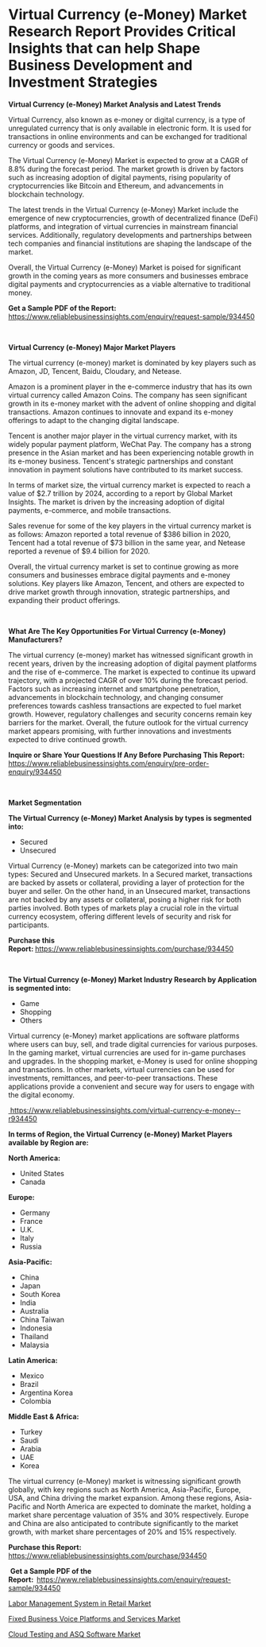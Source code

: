 <p><h1>Virtual Currency (e-Money) Market Research Report Provides Critical Insights that can help Shape Business Development and Investment Strategies</h1></p><p><strong>Virtual Currency (e-Money) Market Analysis and Latest Trends</strong></p>
<p><p>Virtual Currency, also known as e-money or digital currency, is a type of unregulated currency that is only available in electronic form. It is used for transactions in online environments and can be exchanged for traditional currency or goods and services.</p><p>The Virtual Currency (e-Money) Market is expected to grow at a CAGR of 8.8% during the forecast period. The market growth is driven by factors such as increasing adoption of digital payments, rising popularity of cryptocurrencies like Bitcoin and Ethereum, and advancements in blockchain technology. </p><p>The latest trends in the Virtual Currency (e-Money) Market include the emergence of new cryptocurrencies, growth of decentralized finance (DeFi) platforms, and integration of virtual currencies in mainstream financial services. Additionally, regulatory developments and partnerships between tech companies and financial institutions are shaping the landscape of the market.</p><p>Overall, the Virtual Currency (e-Money) Market is poised for significant growth in the coming years as more consumers and businesses embrace digital payments and cryptocurrencies as a viable alternative to traditional money.</p></p>
<p><strong>Get a Sample PDF of the Report:&nbsp;</strong> <a href="https://www.reliablebusinessinsights.com/enquiry/request-sample/934450">https://www.reliablebusinessinsights.com/enquiry/request-sample/934450</a></p>
<p>&nbsp;</p>
<p><strong>Virtual Currency (e-Money) Major Market Players</strong></p>
<p><p>The virtual currency (e-money) market is dominated by key players such as Amazon, JD, Tencent, Baidu, Cloudary, and Netease. </p><p>Amazon is a prominent player in the e-commerce industry that has its own virtual currency called Amazon Coins. The company has seen significant growth in its e-money market with the advent of online shopping and digital transactions. Amazon continues to innovate and expand its e-money offerings to adapt to the changing digital landscape.</p><p>Tencent is another major player in the virtual currency market, with its widely popular payment platform, WeChat Pay. The company has a strong presence in the Asian market and has been experiencing notable growth in its e-money business. Tencent's strategic partnerships and constant innovation in payment solutions have contributed to its market success.</p><p>In terms of market size, the virtual currency market is expected to reach a value of $2.7 trillion by 2024, according to a report by Global Market Insights. The market is driven by the increasing adoption of digital payments, e-commerce, and mobile transactions.</p><p>Sales revenue for some of the key players in the virtual currency market is as follows: Amazon reported a total revenue of $386 billion in 2020, Tencent had a total revenue of $73 billion in the same year, and Netease reported a revenue of $9.4 billion for 2020.</p><p>Overall, the virtual currency market is set to continue growing as more consumers and businesses embrace digital payments and e-money solutions. Key players like Amazon, Tencent, and others are expected to drive market growth through innovation, strategic partnerships, and expanding their product offerings.</p></p>
<p>&nbsp;</p>
<p><strong>What Are The Key Opportunities For Virtual Currency (e-Money) Manufacturers?</strong></p>
<p><p>The virtual currency (e-money) market has witnessed significant growth in recent years, driven by the increasing adoption of digital payment platforms and the rise of e-commerce. The market is expected to continue its upward trajectory, with a projected CAGR of over 10% during the forecast period. Factors such as increasing internet and smartphone penetration, advancements in blockchain technology, and changing consumer preferences towards cashless transactions are expected to fuel market growth. However, regulatory challenges and security concerns remain key barriers for the market. Overall, the future outlook for the virtual currency market appears promising, with further innovations and investments expected to drive continued growth.</p></p>
<p><strong>Inquire or Share Your Questions If Any Before Purchasing This Report:</strong> <a href="https://www.reliablebusinessinsights.com/enquiry/pre-order-enquiry/934450">https://www.reliablebusinessinsights.com/enquiry/pre-order-enquiry/934450</a></p>
<p>&nbsp;</p>
<p><strong>Market Segmentation</strong></p>
<p><strong>The Virtual Currency (e-Money) Market Analysis by types is segmented into:</strong></p>
<p><ul><li>Secured</li><li>Unsecured</li></ul></p>
<p><p>Virtual Currency (e-Money) markets can be categorized into two main types: Secured and Unsecured markets. In a Secured market, transactions are backed by assets or collateral, providing a layer of protection for the buyer and seller. On the other hand, in an Unsecured market, transactions are not backed by any assets or collateral, posing a higher risk for both parties involved. Both types of markets play a crucial role in the virtual currency ecosystem, offering different levels of security and risk for participants.</p></p>
<p><strong>Purchase this Report:&nbsp;</strong><a href="https://www.reliablebusinessinsights.com/purchase/934450">https://www.reliablebusinessinsights.com/purchase/934450</a></p>
<p>&nbsp;</p>
<p><strong>The Virtual Currency (e-Money) Market Industry Research by Application is segmented into:</strong></p>
<p><ul><li>Game</li><li>Shopping</li><li>Others</li></ul></p>
<p><p>Virtual currency (e-Money) market applications are software platforms where users can buy, sell, and trade digital currencies for various purposes. In the gaming market, virtual currencies are used for in-game purchases and upgrades. In the shopping market, e-Money is used for online shopping and transactions. In other markets, virtual currencies can be used for investments, remittances, and peer-to-peer transactions. These applications provide a convenient and secure way for users to engage with the digital economy.</p></p>
<p><a href="https://www.reliablebusinessinsights.com/virtual-currency-e-money--r934450">&nbsp;https://www.reliablebusinessinsights.com/virtual-currency-e-money--r934450</a></p>
<p><strong>In terms of Region, the Virtual Currency (e-Money) Market Players available by Region are:</strong></p>
<p>
    <p> <strong> North America: </strong>
        <ul>
            <li>United States</li>
            <li>Canada</li>
        </ul>
        </p> 
    <p> <strong> Europe: </strong>
        <ul>
            <li>Germany</li>
            <li>France</li>
            <li>U.K.</li>
            <li>Italy</li>
            <li>Russia</li>
        </ul>
        </p> 
    <p> <strong> Asia-Pacific: </strong>
        <ul>
            <li>China</li>
            <li>Japan</li>
            <li>South Korea</li>
            <li>India</li>
            <li>Australia</li>
            <li>China Taiwan</li>
            <li>Indonesia</li>
            <li>Thailand</li>
            <li>Malaysia</li>
        </ul>
        </p> 
    <p> <strong> Latin America: </strong>
        <ul>
            <li>Mexico</li>
            <li>Brazil</li>
            <li>Argentina Korea</li>
            <li>Colombia</li>
        </ul>
        </p> 
    <p> <strong> Middle East & Africa: </strong>
        <ul>
            <li>Turkey</li>
            <li>Saudi</li>
            <li>Arabia</li>
            <li>UAE</li>
            <li>Korea</li>
        </ul>
    </p>
    </p>
<p><p>The virtual currency (e-Money) market is witnessing significant growth globally, with key regions such as North America, Asia-Pacific, Europe, USA, and China driving the market expansion. Among these regions, Asia-Pacific and North America are expected to dominate the market, holding a market share percentage valuation of 35% and 30% respectively. Europe and China are also anticipated to contribute significantly to the market growth, with market share percentages of 20% and 15% respectively.</p></p>
<p><strong>Purchase this Report: </strong><a href="https://www.reliablebusinessinsights.com/purchase/934450">https://www.reliablebusinessinsights.com/purchase/934450</a></p>
<p>&nbsp;<strong>Get a Sample PDF of the Report:&nbsp;&nbsp;</strong><a href="https://www.reliablebusinessinsights.com/enquiry/request-sample/934450">https://www.reliablebusinessinsights.com/enquiry/request-sample/934450</a></p>
<p><strong></strong></p>
<p><p><a href="https://github.com/wwwkeltoum/Market-Research-Report-List-4/blob/main/labor-management-system-in-retail-market.md">Labor Management System in Retail Market</a></p><p><a href="https://github.com/gamblestampleyjenny50m5sl6/Market-Research-Report-List-3/blob/main/fixed-business-voice-platforms-and-services-market.md">Fixed Business Voice Platforms and Services Market</a></p><p><a href="https://github.com/joannesouthgate/Market-Research-Report-List-4/blob/main/cloud-testing-and-asq-software-market.md">Cloud Testing and ASQ Software Market</a></p></p>